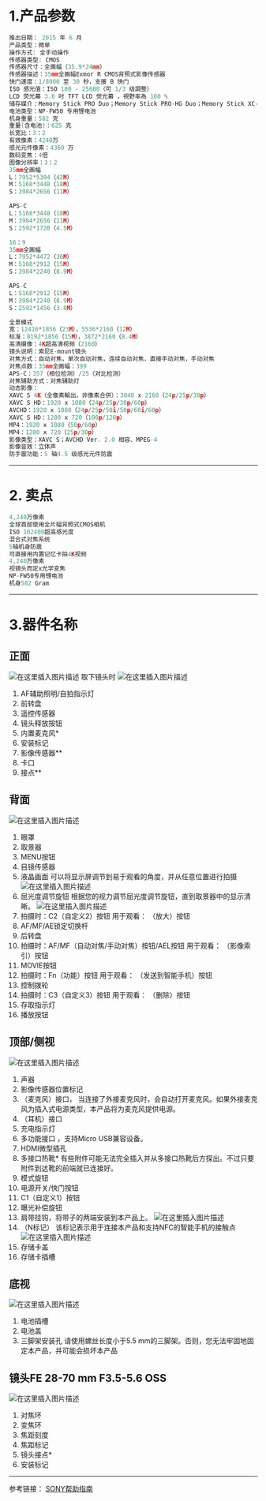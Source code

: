 



# 1.产品参数

```c
推出日期： 2015 年 6 月
产品类型：微单
操作方式: 全手动操作
传感器类型: CMOS
传感器尺寸：全画幅（35.9*24mm）
传感器描述：35mm全画幅Exmor R CMOS背照式影像传感器
快门速度：1/8000 至 30 秒，支援 B 快门
ISO 感光值：ISO 100 - 25600（可 1/3 级調整）
LCD 荧光幕	3.0 吋 TFT LCD 熒光幕 ，視野率為 100 %
储存媒介：Memory Stick PRO Duo；Memory Stick PRO-HG Duo；Memory Stick XC-HG Duo；SD 卡；SDHC 卡（兼容 UHS-I）；SDXC 卡（兼容 UHS-I）
电池类型：NP-FW50 专用锂电池
机身重量：582 克
重量(含电池)：625 克
长宽比：3：2
有效像素：4240万
感光元件像素：4360 万
数码变焦：4倍
图像分辨率：3：2
35mm全画幅
L：7952*5304（42M）
M：5168*3448（18M）
S：3984*2656（11M）

APS-C
L：5168*3448（18M）
M：3984*2656（11M）
S：2592*1728（4.5M）

16：9
35mm全画幅
L：7952*4472（36M）
M：5168*2912（15M）
S：3984*2240（8.9M）

APS-C
L：5168*2912（15M）
M：3984*2240（8.9M）
S：2592*1456（3.8M）

全景模式
宽：12416*1856（23M），5536*2160（12M）
标准：8192*1856（15M），3872*2160（8.4M）
高清摄像：4K超高清视频（2160）
镜头说明：索尼E-mount镜头
对焦方式：自动对焦，单次自动对焦，连续自动对焦，直接手动对焦，手动对焦
对焦点数：35mm全画幅：399
APS-C：357（相位检测）/25（对比检测）
对焦辅助方式：对焦辅助灯
动态影像：
XAVC S 4K（全像素輸出，非像素合併）：3840 x 2160（24p/25p/30p）
XAVC S HD：1920 x 1080（24p/25p/30p/60p）
AVCHD：1920 x 1080（24p/25p/50i/50p/60i/60p）
XAVC S HD：1280 x 720（100p/120p）
MP4：1920 x 1080（50p/60p）
MP4：1280 x 720（25p/30p）
影像类型：XAVC S；AVCHD Ver. 2.0 相容、MPEG-4
影像音效：立体声
防手震功能：5 轴4.5 级感光元件防震
```
----
# 2. 卖点

```c
4,240万像素
全球首部使用全片幅背照式CMOS相机
ISO 102400超高感光度
混合式对焦系统
5轴机身防震
可直接用内置记忆卡拍4K视频
4,240万像素
视镜头而定x光学变焦
NP-FW50专用锂电池
机身582 Gram 
```
-----
# 3.器件名称
## 正面
![在这里插入图片描述](https://img-blog.csdnimg.cn/20200307003808532.png?x-oss-process=image/watermark,type_ZmFuZ3poZW5naGVpdGk,shadow_10,text_aHR0cHM6Ly9ibG9nLmNzZG4ubmV0L3hpeGloYWhhbGVsZWhlaGU=,size_16,color_FFFFFF,t_70)
取下镜头时
![在这里插入图片描述](https://img-blog.csdnimg.cn/20200307003829807.png)

 1. AF辅助照明/自拍指示灯
 2. 前转盘
 3. 遥控传感器
 4. 镜头释放按钮
 5. 内置麦克风*
 6. 安装标记
 7. 影像传感器**
 8. 卡口
 9. 接点**
 
 

## 背面
![在这里插入图片描述](https://img-blog.csdnimg.cn/20200307004100666.png?x-oss-process=image/watermark,type_ZmFuZ3poZW5naGVpdGk,shadow_10,text_aHR0cHM6Ly9ibG9nLmNzZG4ubmV0L3hpeGloYWhhbGVsZWhlaGU=,size_16,color_FFFFFF,t_70)
 1. 眼罩
 2. 取景器
 3. MENU按钮
 4. 目镜传感器
 5. 液晶画面
            可以将显示屏调节到易于观看的角度，并从任意位置进行拍摄
![在这里插入图片描述](https://img-blog.csdnimg.cn/20200307004210605.png)
 6. 屈光度调节旋钮
根据您的视力调节屈光度调节旋钮，直到取景器中的显示清晰。
![在这里插入图片描述](https://img-blog.csdnimg.cn/2020030700433290.png)
 7. 拍摄时：C2（自定义2）按钮
     用于观看： （放大）按钮
 8. AF/MF/AE锁定切换杆
 9. 后转盘
 10. 拍摄时：AF/MF（自动对焦/手动对焦）按钮/AEL按钮
      用于观看： （影像索引）按钮
 11. MOVIE按钮
 12. 拍摄时：Fn（功能）按钮
      用于观看： （发送到智能手机）按钮
 13. 控制拨轮
 14. 拍摄时：C3（自定义3）按钮
       用于观看： （删除）按钮
 15. 存取指示灯
 16. 播放按钮

## 顶部/侧视
![在这里插入图片描述](https://img-blog.csdnimg.cn/20200307004819674.png?x-oss-process=image/watermark,type_ZmFuZ3poZW5naGVpdGk,shadow_10,text_aHR0cHM6Ly9ibG9nLmNzZG4ubmV0L3hpeGloYWhhbGVsZWhlaGU=,size_16,color_FFFFFF,t_70)
1. 声器
2. 影像传感器位置标记
3. （麦克风）接口，  当连接了外接麦克风时，会自动打开麦克风。如果外接麦克风为插入式电源类型，本产品将为麦克风提供电源。
4. （耳机）接口
5. 充电指示灯
6. 多功能接口 ，支持Micro USB兼容设备。
7. HDMI微型插孔
8. 多接口热靴*
   有些附件可能无法完全插入并从多接口热靴后方探出。不过只要附件到达靴的前端就已连接好。
 9. 模式旋钮
9. 电源开关/快门按钮
10. C1（自定义1）按钮
11. 曝光补偿旋钮
12. 肩带挂钩，将带子的两端安装到本产品上。
![在这里插入图片描述](https://img-blog.csdnimg.cn/20200307005106168.png)
13. （N标记）
该标记表示用于连接本产品和支持NFC的智能手机的接触点
![在这里插入图片描述](https://img-blog.csdnimg.cn/20200307005131449.png)
14. 存储卡盖
15. 存储卡插槽

## 底视
![在这里插入图片描述](https://img-blog.csdnimg.cn/20200307005238947.png)
1. 电池插槽
2. 电池盖
3. 三脚架安装孔
请使用螺丝长度小于5.5 mm的三脚架。否则，您无法牢固地固定本产品，并可能会损坏本产品

## 镜头FE 28-70 mm F3.5-5.6 OSS
![在这里插入图片描述](https://img-blog.csdnimg.cn/20200307005409315.png)
1. 对焦环
2. 变焦环
3. 焦距刻度
4. 焦距标记
5. 镜头接点*
6. 安装标记

----
参考链接：
[SONY帮助指南](https://service.sony.com.cn/DI/i-Manual/ILCE-7/cs/contents/TP0000244467.html)
